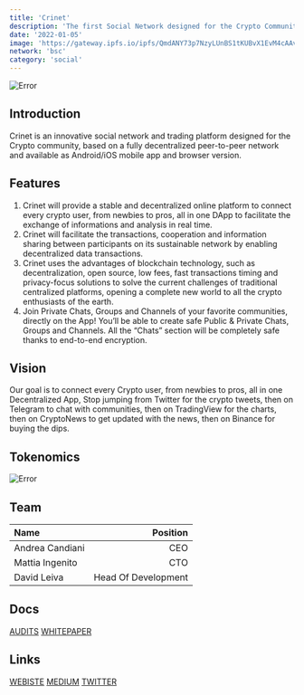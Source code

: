 ```yaml
---
title: 'Crinet'
description: 'The first Social Network designed for the Crypto Community'
date: '2022-01-05'
image: 'https://gateway.ipfs.io/ipfs/QmdANY73p7NzyLUnBS1tKUBvX1EvM4cAAvrbpxMAHJ6zTs'
network: 'bsc'
category: 'social'
---
```


![Error](https://gateway.ipfs.io/ipfs/QmaALBf8PjvsnVHjcVccTi3w6w3782U57BG4tsyQxKcPVn)

## Introduction
Crinet is an innovative social network and trading platform designed for the Crypto community, based on a fully decentralized peer-to-peer network and available as Android/iOS mobile app and browser version.

## Features

1. Crinet will provide a stable and decentralized online platform to connect every crypto user, from newbies to pros, all in one DApp to facilitate the exchange of informations and analysis in real time.
2. Crinet will facilitate the transactions, cooperation and information sharing between participants on its sustainable network by enabling decentralized data transactions.
3. Crinet uses the advantages of blockchain technology, such as decentralization, open source, low fees, fast transactions timing and privacy-focus solutions to solve the current challenges of traditional centralized platforms, opening a complete new world to all the crypto enthusiasts of the earth.
4. Join Private Chats, Groups and Channels of your favorite communities, directly on the App! You’ll be able to create safe Public & Private Chats, Groups and Channels. All the “Chats” section will be completely safe thanks to end-to-end encryption.

## Vision
Our goal is to connect every Crypto user, from newbies to pros, all in one Decentralized App, Stop jumping from Twitter for the crypto tweets, then on Telegram to chat with communities, then on TradingView for the charts, then on CryptoNews to get updated with the news, then on Binance for buying the dips.

## Tokenomics

![Error](https://gateway.ipfs.io/ipfs/QmSSCdGAA2C8fc2xgY1Ki1jA58RG6UUZE3JmAeG7egGvhJ)


## Team

| Name  |  Position |
|:---|---:|
|Andrea Candiani  | CEO |
|Mattia Ingenito | CTO |
|David Leiva |Head Of Development|


## Docs

[AUDITS](https://gateway.ipfs.io/ipfs/QmbewVFhHjB4XCsSw7Vic7MiC7MjYknVLHnjeboVzNLZc9)
[WHITEPAPER](https://gateway.ipfs.io/ipfs/QmZvUUSoEG6CEtbpBfFZukxZp5nW94fi8JJ882VG4FgDpW)

## Links

[WEBISTE](https://crinet.io)
[MEDIUM](https://medium.com/@crinet)
[TWITTER](https://twitter.com/crinet_ioc)
